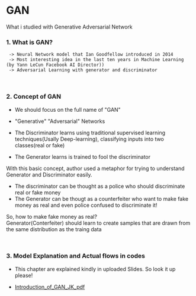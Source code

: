 # GAN
What i studied with Generative Adversarial Network

### 1. What is GAN?
     -> Neural Network model that Ian Goodfellow introduced in 2014
     -> Most interesting idea in the last ten years in Machine Learning (by Yann LeCun Facebook AI Director))
     -> Adversarial Learning with generator and discriminator
     
</br>

### 2. Concept of GAN

  - We should focus on the full name of "GAN" </br>
  - "Generative" "Adversarial" Networks </br>

  - The Discriminator learns using traditional supervised learning techniques(Usally Deep-learning), classifying inputs into two classes(real or fake)    </br>
    
  - The Generator learns is trained to fool the discriminator </br>
  

 With this basic concept, author used a metaphor for trying to understand Generator and Discriminator easily. </br>

 - The discriminator can be thought as a police who should discriminate real or fake money  </br>
 - The Generator can be thougt as a counterfeiter who want to make fake money as real and even police confused to discriminate it! </br>
 
So, how to make fake money as real? </br>
Generator(Conterfeiter) should learn to create samples that are drawn from the same distribution as the traing data  </br>

</br>

### 3. Model Explanation and Actual flows in codes

  - This chapter are explained kindly in uploaded Slides. So look it up please!

 *  [Introduction_of_GAN_JK_pdf](Introduction_of_GAN_JK_pdf.pdf) </br>

